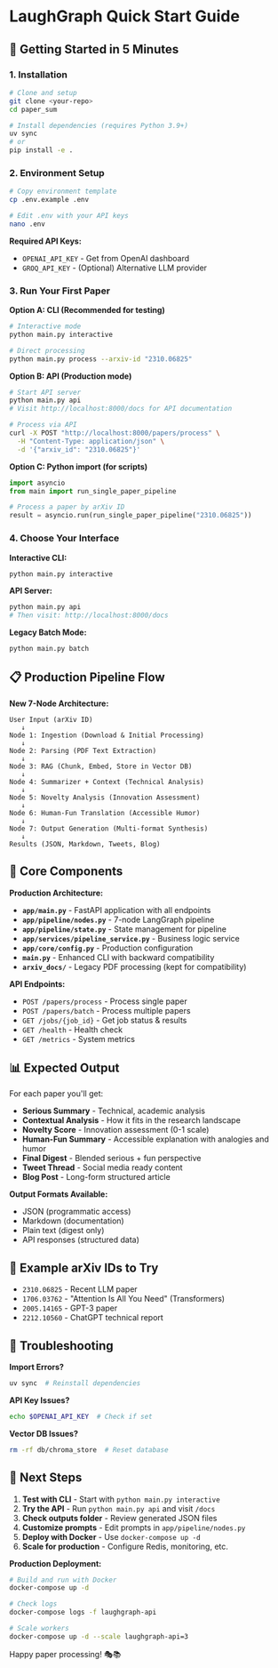 # LaughGraph Quick Start Guide

## 🚀 Getting Started in 5 Minutes

### 1. Installation

```bash
# Clone and setup
git clone <your-repo>
cd paper_sum

# Install dependencies (requires Python 3.9+)
uv sync
# or
pip install -e .
```

### 2. Environment Setup

```bash
# Copy environment template
cp .env.example .env

# Edit .env with your API keys
nano .env
```

**Required API Keys:**
- `OPENAI_API_KEY` - Get from OpenAI dashboard
- `GROQ_API_KEY` - (Optional) Alternative LLM provider

### 3. Run Your First Paper

**Option A: CLI (Recommended for testing)**
```bash
# Interactive mode
python main.py interactive

# Direct processing
python main.py process --arxiv-id "2310.06825"
```

**Option B: API (Production mode)**
```bash
# Start API server
python main.py api
# Visit http://localhost:8000/docs for API documentation

# Process via API
curl -X POST "http://localhost:8000/papers/process" \
  -H "Content-Type: application/json" \
  -d '{"arxiv_id": "2310.06825"}'
```

**Option C: Python import (for scripts)**
```python
import asyncio
from main import run_single_paper_pipeline

# Process a paper by arXiv ID
result = asyncio.run(run_single_paper_pipeline("2310.06825"))
```

### 4. Choose Your Interface

**Interactive CLI:**
```bash
python main.py interactive
```

**API Server:**
```bash
python main.py api
# Then visit: http://localhost:8000/docs
```

**Legacy Batch Mode:**
```bash
python main.py batch
```

## 📋 Production Pipeline Flow

**New 7-Node Architecture:**
```
User Input (arXiv ID)
   ↓
Node 1: Ingestion (Download & Initial Processing)
   ↓ 
Node 2: Parsing (PDF Text Extraction)
   ↓
Node 3: RAG (Chunk, Embed, Store in Vector DB)
   ↓
Node 4: Summarizer + Context (Technical Analysis)
   ↓
Node 5: Novelty Analysis (Innovation Assessment)
   ↓
Node 6: Human-Fun Translation (Accessible Humor)
   ↓
Node 7: Output Generation (Multi-format Synthesis)
   ↓
Results (JSON, Markdown, Tweets, Blog)
```

## 🔧 Core Components

**Production Architecture:**
- **`app/main.py`** - FastAPI application with all endpoints
- **`app/pipeline/nodes.py`** - 7-node LangGraph pipeline
- **`app/pipeline/state.py`** - State management for pipeline
- **`app/services/pipeline_service.py`** - Business logic service
- **`app/core/config.py`** - Production configuration
- **`main.py`** - Enhanced CLI with backward compatibility
- **`arxiv_docs/`** - Legacy PDF processing (kept for compatibility)

**API Endpoints:**
- `POST /papers/process` - Process single paper
- `POST /papers/batch` - Process multiple papers  
- `GET /jobs/{job_id}` - Get job status & results
- `GET /health` - Health check
- `GET /metrics` - System metrics

## 📊 Expected Output

For each paper you'll get:
- **Serious Summary** - Technical, academic analysis
- **Contextual Analysis** - How it fits in the research landscape  
- **Novelty Score** - Innovation assessment (0-1 scale)
- **Human-Fun Summary** - Accessible explanation with analogies and humor
- **Final Digest** - Blended serious + fun perspective
- **Tweet Thread** - Social media ready content
- **Blog Post** - Long-form structured article

**Output Formats Available:**
- JSON (programmatic access)
- Markdown (documentation)
- Plain text (digest only)
- API responses (structured data)

## 🎯 Example arXiv IDs to Try

- `2310.06825` - Recent LLM paper
- `1706.03762` - "Attention Is All You Need" (Transformers)
- `2005.14165` - GPT-3 paper
- `2212.10560` - ChatGPT technical report

## 🐛 Troubleshooting

**Import Errors?**
```bash
uv sync  # Reinstall dependencies
```

**API Key Issues?**
```bash
echo $OPENAI_API_KEY  # Check if set
```

**Vector DB Issues?**
```bash
rm -rf db/chroma_store  # Reset database
```

## 📝 Next Steps

1. **Test with CLI** - Start with `python main.py interactive`
2. **Try the API** - Run `python main.py api` and visit `/docs`
3. **Check outputs folder** - Review generated JSON files
4. **Customize prompts** - Edit prompts in `app/pipeline/nodes.py`
5. **Deploy with Docker** - Use `docker-compose up -d`
6. **Scale for production** - Configure Redis, monitoring, etc.

**Production Deployment:**
```bash
# Build and run with Docker
docker-compose up -d

# Check logs
docker-compose logs -f laughgraph-api

# Scale workers
docker-compose up -d --scale laughgraph-api=3
```

Happy paper processing! 🎭📚
